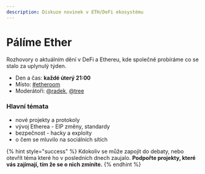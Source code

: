 ```yaml
---
description: Diskuze novinek v ETH/DeFi ekosystému
---
```


# Pálíme Ether

Rozhovory o aktuálním dění v DeFi a Ethereu, kde společně probíráme co se stalo za uplynulý týden.

* Den a čas: **každé úterý 21:00**
* Místo: [#etheroom](./)
* Moderátoři: [@radek](https://forum.gwei.cz/u/radek), [@tree](https://forum.gwei.cz/u/tree)

### Hlavní témata

* nové projekty a protokoly
* vývoj Etherea - EIP změny, standardy
* bezpečnost - hacky a exploity
* o čem se mluvilo na sociálních sítích

{% hint style="success" %}
Kdokoliv se může zapojit do debaty, nebo otevřít téma které ho v posledních dnech zaujalo. **Podpořte projekty, které vás zajímají, tím že se o nich zmíníte.**
{% endhint %}
